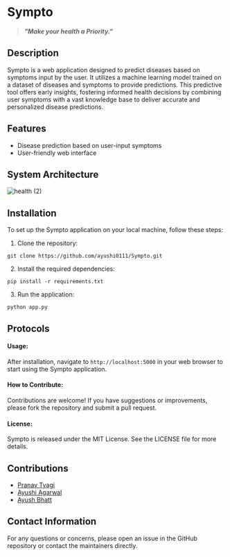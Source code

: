 # Sympto
 > ***"Make your health a Priority."***

## Description
Sympto is a web application designed to predict diseases based on symptoms input by the user. It utilizes a machine learning model trained on a dataset of diseases and symptoms to provide predictions. This predictive tool offers early insights, fostering informed health decisions by combining user symptoms with a vast knowledge base to deliver accurate and personalized disease predictions.

## Features
- Disease prediction based on user-input symptoms
- User-friendly web interface

## System Architecture
![health (2)](https://github.com/ayushi0111/Sympto/assets/121400296/a7d1fff0-5eaf-4778-be46-0ee38b825c9a)

## Installation
To set up the Sympto application on your local machine, follow these steps:

1. Clone the repository:
```
git clone https://github.com/ayushi0111/Sympto.git
```
2. Install the required dependencies:
```
pip install -r requirements.txt
```
3. Run the application:
```
python app.py
```

## Protocols
#### Usage:
After installation, navigate to `http://localhost:5000` in your web browser to start using the Sympto application.

#### How to Contribute:
Contributions are welcome! If you have suggestions or improvements, please fork the repository and submit a pull request.

#### License:
Sympto is released under the MIT License. See the LICENSE file for more details.

## Contributions
- [Pranav Tyagi](https://github.com/PranavTyagi-3)
- [Ayushi Agarwal](https://github.com/ayushi0111)
- [Ayush Bhatt](https://github.com/AyushB21)

## Contact Information
For any questions or concerns, please open an issue in the GitHub repository or contact the maintainers directly.
